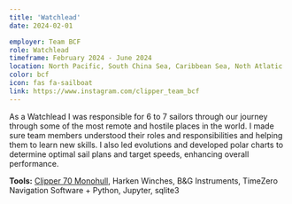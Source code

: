 ```yaml
---
title: 'Watchlead'
date: 2024-02-01

employer: Team BCF
role: Watchlead
timeframe: February 2024 - June 2024
location: North Pacific, South China Sea, Caribbean Sea, Noth Atlatic
color: bcf
icon: fas fa-sailboat
link: https://www.instagram.com/clipper_team_bcf
---
```


As a Watchlead I was responsible for 6 to 7 sailors through our journey through some of the most remote and hostile places in the world. I made sure team members understood their roles and responsibilities and helping them to learn new skills. I also led evolutions and developed polar charts to determine optimal sail plans and target speeds, enhancing overall performance.

<b>Tools:</b> <a href="https://www.clipperroundtheworld.com/uploads/slir/w1500-h560-q100-c1500x560/Fleet_Main.jpg">Clipper 70 Monohull</a>, Harken Winches, B&G Instruments, TimeZero Navigation Software + Python, Jupyter, sqlite3